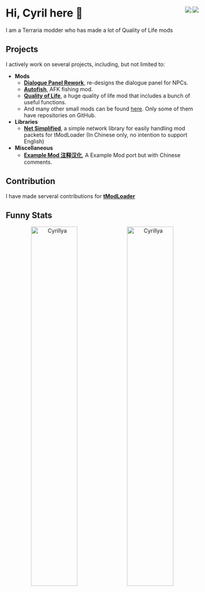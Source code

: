 <h1 align="left">
Hi, Cyril here 👋
  <img align="right" src="https://komarev.com/ghpvc/?username=Cyrillya&style=for-the-badge" />
  <a href="https://discord.gg/rEmGMQv5z7"><img align="right" src="https://img.shields.io/discord/957095111332864040?label=Discord&style=for-the-badge" /></a>
</h1>
I am a Terraria modder who has made a lot of Quality of Life mods

## Projects
I actively work on several projects, including, but not limited to:
- **Mods**
  - [**Dialogue Panel Rework**](https://github.com/Cyrillya/DialogueTweak), re-designs the dialogue panel for NPCs.
  - [**Autofish**](https://github.com/Cyrillya/Autofish), AFK fishing mod.
  - [**Quality of Life**](https://github.com/487666123/ImproveGame), a huge quality of life mod that includes a bunch of useful functions.
  - And many other small mods can be found [here](https://steamcommunity.com/id/cyrilliy/myworkshopfiles/?appid=1281930). Only some of them have repositories on GitHub.
- **Libraries**
  - [**Net Simplified**](https://github.com/Cyrillya/NetSimplified-tModLoader), a simple network library for easily handling mod packets for tModLoader (In Chinese only, no intention to support English)
- **Miscellaneous**
  - [**Example Mod 注释汉化**](https://github.com/Cyrillya/Example-Mod-Zh-Project), A Example Mod port but with Chinese comments.

## Contribution
I have made serveral contributions for [**tModLoader**](https://github.com/tModLoader/tModLoader/pulls/Cyrillya)

## Funny Stats
<div align="center">
  <img width="49%"  src="https://github-readme-stats.vercel.app/api?username=Cyrillya&show_icons=true&theme=tokyonight&hide_border=true" alt="Cyrillya" />
  <img width="49%"  src="https://github-readme-streak-stats.herokuapp.com/?user=Cyrillya&hide_border=true&theme=tokyonight" alt="Cyrillya" />
</div>

